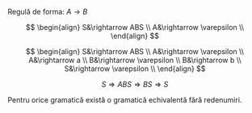 Regulă de forma: $A\rightarrow B$

$$
\begin{align}
S&\rightarrow ABS \\
A&\rightarrow \varepsilon \\
\end{align}
$$

$$
\begin{align}
S&\rightarrow ABS \\
A&\rightarrow \varepsilon \\
A&\rightarrow a \\
B&\rightarrow \varepsilon \\
B&\rightarrow b \\
S&\rightarrow \varepsilon \\
\end{align}
$$

$$
S\Rightarrow ABS\Rightarrow BS\Rightarrow S
$$

Pentru orice gramatică există o gramatică echivalentă fără redenumiri.